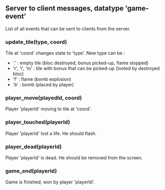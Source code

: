 ## Server to client messages, datatype 'game-event'

List of all events that can be sent to clients from the server.

### update_tile(type, coord)

Tile at 'coord' changes state to 'type'. New type can be :
- '.' : empty tile (bloc destroyed, bonus picked-up, flame stopped)
- 'r', 'l', 'm' : tile with bonus that can be picked-up (looted by destroyed bloc)
- 'f' : flame (bomb explosion)
- 'b' : bomb (placed by player)

### player_move(playedId, coord)

Player 'playerId' moving to tile at 'coord'. 

### player_touched(playerId)

Player 'playerId' lost a life. He should flash.

### player_dead(playerId)

Player 'playerId' is dead. He should be removed from the screen.

### game_end(playerId)

Game is finished, won by player 'playerId'.